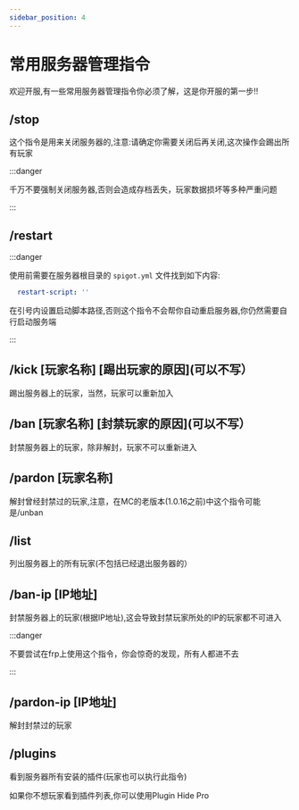 ```yaml
---
sidebar_position: 4
---
```


# 常用服务器管理指令

欢迎开服,有一些常用服务器管理指令你必须了解，这是你开服的第一步!!

## /stop

这个指令是用来关闭服务器的,注意:请确定你需要关闭后再关闭,这次操作会踢出所有玩家

:::danger

千万不要强制关闭服务器,否则会造成存档丢失，玩家数据损坏等多种严重问题

:::

## /restart

:::danger

使用前需要在服务器根目录的 `spigot.yml` 文件找到如下内容:
```yaml
  restart-script: ''
```
在引号内设置启动脚本路径,否则这个指令不会帮你自动重启服务器,你仍然需要自行启动服务端

:::

## /kick [玩家名称] [踢出玩家的原因](可以不写）

踢出服务器上的玩家，当然，玩家可以重新加入

## /ban [玩家名称] [封禁玩家的原因](可以不写）

封禁服务器上的玩家，除非解封，玩家不可以重新进入

## /pardon [玩家名称]

解封曾经封禁过的玩家,注意，在MC的老版本(1.0.16之前)中这个指令可能是/unban

## /list 

列出服务器上的所有玩家(不包括已经退出服务器的）

## /ban-ip [IP地址]

封禁服务器上的玩家(根据IP地址),这会导致封禁玩家所处的IP的玩家都不可进入

:::danger

不要尝试在frp上使用这个指令，你会惊奇的发现，所有人都进不去

:::

## /pardon-ip [IP地址]

解封封禁过的玩家

## /plugins

看到服务器所有安装的插件(玩家也可以执行此指令)

如果你不想玩家看到插件列表,你可以使用Plugin Hide Pro

